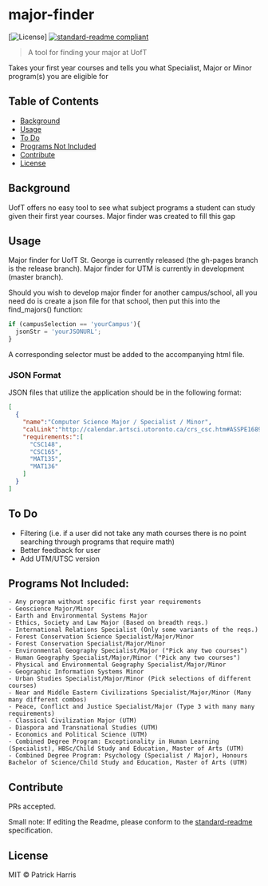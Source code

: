 # major-finder


[![License](https://img.shields.io/badge/license-MIT-blue.svg?style=flat-square)] [![standard-readme compliant](https://img.shields.io/badge/standard--readme-OK-green.svg?style=flat-square)](https://github.com/RichardLitt/standard-readme)

> A tool for finding your major at UofT

Takes your first year courses and tells you what Specialist, Major or Minor
program(s) you are eligible for

## Table of Contents

- [Background](#background)
- [Usage](#usage)
- [To Do](#to-do)
- [Programs Not Included](#programs-not-included)
- [Contribute](#contribute)
- [License](#license)

## Background  
UofT offers no easy tool to see what subject programs a student can study given their first year courses. Major finder was created to fill this gap

## Usage  
Major finder for UofT St. George is currently released (the gh-pages branch is the release branch). Major finder for UTM is currently in development (master branch).

Should you wish to develop major finder for another campus/school, all you need do is create a json file for that school, then put this into the find_majors() function:
```javascript
if (campusSelection == 'yourCampus'){
  jsonStr = 'yourJSONURL';
}
```
A corresponding selector must be added to the accompanying html file.

### JSON Format

JSON files that utilize the application should be in the following format:  
```json
[
  {
    "name":"Computer Science Major / Specialist / Minor",
    "calLink":"http://calendar.artsci.utoronto.ca/crs_csc.htm#ASSPE1689",
    "requirements:":[
      "CSC148",
      "CSC165",
      "MAT135",
      "MAT136"
    ]
  }
]
```

## To Do
  - Filtering (i.e. if a user did not take any math courses there is no point searching through programs that require math)
  - Better feedback for user
  - Add UTM/UTSC version

## Programs Not Included:
    - Any program without specific first year requirements
    - Geoscience Major/Minor
    - Earth and Environmental Systems Major
    - Ethics, Society and Law Major (Based on breadth reqs.)
    - International Relations Specialist (Only some variants of the reqs.)
    - Forest Conservation Science Specialist/Major/Minor
    - Forest Conservation Specialist/Major/Minor
    - Environmental Geography Specialist/Major ("Pick any two courses")
    - Human Geography Specialist/Major/Minor ("Pick any two courses")
    - Physical and Environmental Geography Specialist/Major/Minor
    - Geographic Information Systems Minor
    - Urban Studies Specialist/Major/Minor (Pick selections of different courses)
    - Near and Middle Eastern Civilizations Specialist/Major/Minor (Many many different combos)
    - Peace, Conflict and Justice Specialist/Major (Type 3 with many many requirements)
    - Classical Civilization Major (UTM)
    - Diaspora and Transnational Studies (UTM)
    - Economics and Political Science (UTM)
    - Combined Degree Program: Exceptionality in Human Learning (Specialist), HBSc/Child Study and Education, Master of Arts (UTM)
    - Combined Degree Program: Psychology (Specialist / Major), Honours Bachelor of Science/Child Study and Education, Master of Arts (UTM)

## Contribute

PRs accepted.

Small note: If editing the Readme, please conform to the [standard-readme](https://github.com/RichardLitt/standard-readme) specification.

## License

MIT © Patrick Harris
